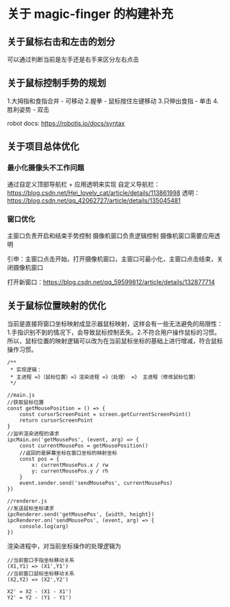 # 关于 magic-finger 的构建补充

## 关于鼠标右击和左击的划分

可以通过判断当前是左手还是右手来区分左右点击

## 关于鼠标控制手势的规划
1.大拇指和食指合并 - 可移动
2.握拳 - 鼠标按住左键移动
3.只伸出食指 - 单击
4.胜利姿势 - 双击

robot docs: https://robotjs.io/docs/syntax

## 关于项目总体优化
### 最小化摄像头不工作问题
通过自定义顶部导航栏 + 应用透明来实现
自定义导航栏： https://blog.csdn.net/Hei_lovely_cat/article/details/113861998
透明： https://blog.csdn.net/qq_42062727/article/details/135045481
### 窗口优化
主窗口负责开启和结束手势控制
摄像机窗口负责逻辑控制
摄像机窗口需要应用透明

引申：主窗口点击开始，打开摄像机窗口，主窗口可最小化，主窗口点击结束，关闭摄像机窗口

打开新窗口：https://blog.csdn.net/qq_59599812/article/details/132877714

## 关于鼠标位置映射的优化

当前是直接将窗口坐标映射成显示器鼠标映射，这样会有一些无法避免的局限性：1.手指识别不到的情况下，会导致鼠标控制丢失。2.不符合用户操作鼠标的习惯。
所以，鼠标位置的映射逻辑可以改为在当前鼠标坐标的基础上进行增减，符合鼠标操作习惯。

```
/**
 * 实现逻辑：
 * 主进程 =》（鼠标位置）=》渲染进程 =》（处理） =》 主进程（修改鼠标位置）
 */

//main.js
//获取鼠标位置
const getMousePosition = () => {
    const cursorScreenPoint = screen.getCurrentScreenPoint()
    return cursorScreenPoint
}
//监听渲染进程的请求
ipcMain.on('getMousePos', (event, arg) => {
    const currentMousePos = getMousePosition()
    //返回的是屏幕坐标在窗口坐标的映射坐标
    const pos = {
        x: currentMousePos.x / rw
        y: currentMousePos.y / rh
    }
    event.sender.send('sendMousePos', currentMousePos)
})

//renderer.js
//发送鼠标坐标请求
ipcRenderer.send('getMousePos', {width, height})
ipcRenderer.on('sendMousePos', (event, arg) => {
    console.log(arg)
})

```

渲染进程中，对当前坐标操作的处理逻辑为
```
//当前窗口手指坐标移动关系
(X1,Y1) => (X1',Y1')
//当前窗口鼠标坐标移动关系
(X2,Y2) => (X2',Y2')

X2' = X2 - (X1 - X1')
Y2' = Y2 - (Y1 - Y1')
```

